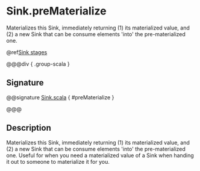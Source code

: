 # Sink.preMaterialize

Materializes this Sink, immediately returning (1) its materialized value, and (2) a new Sink that can be consume elements 'into' the pre-materialized one.

@ref[Sink stages](../index.md#sink-stages)

@@@div { .group-scala }

## Signature

@@signature [Sink.scala]($akka$/akka-stream/src/main/scala/akka/stream/scaladsl/Sink.scala) { #preMaterialize }

@@@

## Description

Materializes this Sink, immediately returning (1) its materialized value, and (2) a new Sink that can be consume elements 'into' the pre-materialized one. Useful for when you need a materialized value of a Sink when handing it out to someone to materialize it for you.

